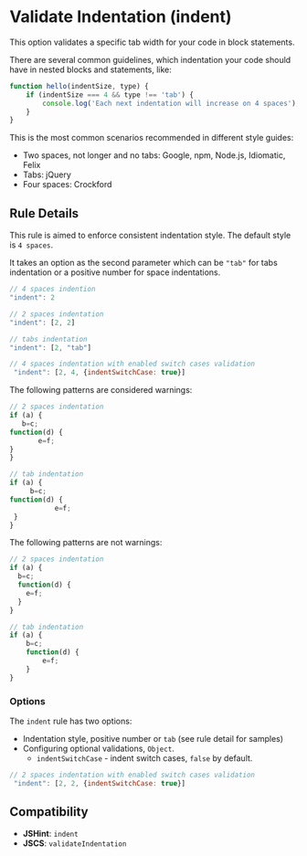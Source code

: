 # Validate Indentation (indent)

This option validates a specific tab width for your code in block statements.

There are several common guidelines, which indentation your code should have in nested blocks and statements, like:

```js
function hello(indentSize, type) {
    if (indentSize === 4 && type !== 'tab') {
        console.log('Each next indentation will increase on 4 spaces');
    }
}
```

This is the most common scenarios recommended in different style guides:
* Two spaces, not longer and no tabs: Google, npm, Node.js, Idiomatic, Felix
* Tabs: jQuery
* Four spaces: Crockford

## Rule Details

This rule is aimed to enforce consistent indentation style. The default style is `4 spaces`.

It takes an option as the second parameter which can be `"tab"` for tabs indentation or a positive number for space indentations.

```js
// 4 spaces indention
"indent": 2

// 2 spaces indentation
"indent": [2, 2]

// tabs indentation
"indent": [2, "tab"]

// 4 spaces indentation with enabled switch cases validation
 "indent": [2, 4, {indentSwitchCase: true}]
```

The following patterns are considered warnings:

```js
// 2 spaces indentation
if (a) {
   b=c;
function(d) {
       e=f;
}
}

// tab indentation
if (a) {
     b=c;
function(d) {
           e=f;
 }
}

```

The following patterns are not warnings:

```js
// 2 spaces indentation
if (a) {
  b=c;
  function(d) {
    e=f;
  }
}

// tab indentation
if (a) {
    b=c;
    function(d) {
        e=f;
    }
}
```

### Options

The `indent` rule has two options:

* Indentation style, positive number or `tab` (see rule detail for samples)
* Configuring optional validations, `Object`.
    * `indentSwitchCase` - indent switch cases, `false` by default.

```js
// 2 spaces indentation with enabled switch cases validation
 "indent": [2, 2, {indentSwitchCase: true}]
```

## Compatibility

* **JSHint**: `indent`
* **JSCS**: `validateIndentation`
